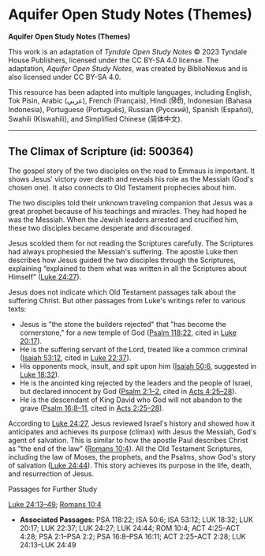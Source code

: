 # Aquifer Open Study Notes (Themes)

**Aquifer Open Study Notes (Themes)**

This work is an adaptation of *Tyndale Open Study Notes* © 2023 Tyndale House Publishers, licensed under the CC BY\-SA 4\.0 license. The adaptation, *Aquifer Open Study Notes*, was created by BiblioNexus and is also licensed under CC BY\-SA 4\.0\.

This resource has been adapted into multiple languages, including English, Tok Pisin, Arabic (عربي), French (Français), Hindi (हिंदी), Indonesian (Bahasa Indonesia), Portuguese (Português), Russian (Русский), Spanish (Español), Swahili (Kiswahili), and Simplified Chinese (简体中文).



--------------------------------

## The Climax of Scripture (id: 500364)

The gospel story of the two disciples on the road to Emmaus is important. It shows Jesus' victory over death and reveals his role as the Messiah (God's chosen one). It also connects to Old Testament prophecies about him.

The two disciples told their unknown traveling companion that Jesus was a great prophet because of his teachings and miracles. They had hoped he was the Messiah. When the Jewish leaders arrested and crucified him, these two disciples became desperate and discouraged.

Jesus scolded them for not reading the Scriptures carefully. The Scriptures had always prophesied the Messiah's suffering. The apostle Luke then describes how Jesus guided the two disciples through the Scriptures, explaining “explained to them what was written in all the Scriptures about Himself” ([Luke 24:27](https://ref.ly/Luke24:27)).

Jesus does not indicate which Old Testament passages talk about the suffering Christ. But other passages from Luke's writings refer to various texts: 

* Jesus is "the stone the builders rejected" that "has become the cornerstone," for a new temple of God ([Psalm 118:22](https://ref.ly/Ps118:22), cited in [Luke 20:17](https://ref.ly/Luke20:17)).
* He is the suffering servant of the Lord, treated like a common criminal ([Isaiah 53:12](https://ref.ly/Isa53:12), cited in [Luke 22:37](https://ref.ly/Luke22:37)).
* His opponents mock, insult, and spit upon him ([Isaiah 50:6](https://ref.ly/Isa50:6), suggested in [Luke 18:32](https://ref.ly/Luke18:32)).
* He is the anointed king rejected by the leaders and the people of Israel, but declared innocent by God ([Psalm 2:1–2](https://ref.ly/Ps2:1-Ps2:2), cited in [Acts 4:25–28](https://ref.ly/Acts4:25-Acts4:28)).
* He is the descendant of King David who God will not abandon to the grave ([Psalm 16:8–11](https://ref.ly/Ps16:8-Ps16:11), cited in [Acts 2:25–28](https://ref.ly/Acts2:25-Acts2:28)).

According to [Luke 24:27](https://ref.ly/Luke24:27), Jesus reviewed Israel's history and showed how it anticipates and achieves its purpose (climax) with Jesus the Messiah, God's agent of salvation. This is similar to how the apostle Paul describes Christ as "the end of the law" ([Romans 10:4](https://ref.ly/Rom10:4)). All the Old Testament Scriptures, including the law of Moses, the prophets, and the Psalms, show God's story of salvation ([Luke 24:44](https://ref.ly/Luke24:44)). This story achieves its purpose in the life, death, and resurrection of Jesus.

Passages for Further Study

[Luke 24:13–49](https://ref.ly/Luke24:13-Luke24:49); [Romans 10:4](https://ref.ly/Rom10:4)

* **Associated Passages:** PSA 118:22; ISA 50:6; ISA 53:12; LUK 18:32; LUK 20:17; LUK 22:37; LUK 24:27; LUK 24:44; ROM 10:4; ACT 4:25–ACT 4:28; PSA 2:1–PSA 2:2; PSA 16:8–PSA 16:11; ACT 2:25–ACT 2:28; LUK 24:13–LUK 24:49

